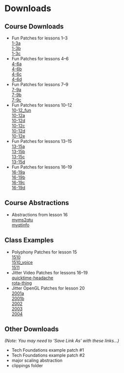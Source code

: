 # Downloads

## Course Downloads
- Fun Patches for lessons 1–3\
[1-3a](https://github.com/supertwist/20objects/blob/main/FILES/1-3/1-3a.maxpat)\
[1-3b](https://github.com/supertwist/20objects/blob/main/FILES/1-3/1-3b.maxpat)\
[1-3c](https://github.com/supertwist/20objects/blob/main/FILES/1-3/1-3c.maxpat)
- Fun Patches for lessons 4–6\
[4-6a](https://github.com/supertwist/20objects/blob/main/FILES/4-6/4-6a.maxpat)\
[4-6b](https://github.com/supertwist/20objects/blob/main/FILES/4-6/4-6b.maxpat)\
[4-6c](https://github.com/supertwist/20objects/blob/main/FILES/4-6/4-6c.maxpat)\
[4-6d](https://github.com/supertwist/20objects/blob/main/FILES/4-6/4-6d.maxpat)
- Fun Patches for lessons 7–9\
[7-9a](https://github.com/supertwist/20objects/blob/main/FILES/7-9/7-9a.maxpat)\
[7-9b](https://github.com/supertwist/20objects/blob/main/FILES/7-9/7-9b.maxpat)\
[7-9c](https://github.com/supertwist/20objects/blob/main/FILES/7-9/7-9c.maxpat)
- Fun Patches for lessons 10–12\
[10-12_fun](https://github.com/supertwist/20objects/blob/main/FILES/10-12/10-12_fun.json)\
[10-12a](https://github.com/supertwist/20objects/blob/main/FILES/10-12/10-12a.maxpat)\
[10-12d](https://github.com/supertwist/20objects/blob/main/FILES/10-12/10-12b.maxpat)\
[10-12c](https://github.com/supertwist/20objects/blob/main/FILES/10-12/10-12c.maxpat)\
[10-12d](https://github.com/supertwist/20objects/blob/main/FILES/10-12/10-12d.maxpat)\
[10-12e](https://github.com/supertwist/20objects/blob/main/FILES/10-12/10-12e.maxpat)
- Fun Patches for lessons 13–15\
[13-15a](https://github.com/supertwist/20objects/blob/main/FILES/13-15/13-15a.maxpat)\
[13-15b](https://github.com/supertwist/20objects/blob/main/FILES/13-15/13-15b.maxpat)\
[13-15c](https://github.com/supertwist/20objects/blob/main/FILES/13-15/13-15c.maxpat)\
[13-15d](https://github.com/supertwist/20objects/blob/main/FILES/13-15/13-15d.maxpat)
- Fun Patches for lessons 16–19\
[16-19a](https://github.com/supertwist/20objects/blob/main/FILES/16-19/16-19a.maxpat)\
[16-19b](https://github.com/supertwist/20objects/blob/main/FILES/16-19/16-19b.maxpat)\
[16-19c](https://github.com/supertwist/20objects/blob/main/FILES/16-19/16-19c.maxpat)\
[16-19d](https://github.com/supertwist/20objects/blob/main/FILES/16-19/16-19d.maxpat)

## Course Abstractions
- Abstractions from lesson 16\
[myms2qtu](https://github.com/supertwist/20objects/blob/main/FILES/lesson16_abstractions/myms2qtu.maxpat)\
[myqtinfo](https://github.com/supertwist/20objects/blob/main/FILES/lesson16_abstractions/myqtinfo.maxpat)

## Class Examples
- Polyphony Patches for lesson 15\
[1510](https://github.com/supertwist/20objects/blob/main/FILES/polyphony_files/1510.maxpat)\
[1510_voice](https://github.com/supertwist/20objects/blob/main/FILES/polyphony_files/1510_voice.maxpat)\
[1511](https://github.com/supertwist/20objects/blob/main/FILES/polyphony_files/1511.maxpat)
- Jitter Video Patches for lessons 16–19\
[quicktime-headache](https://github.com/supertwist/20objects/blob/main/FILES/JitterMovieFun/quicktime-headache.maxpat)\
[rota-thing](https://github.com/supertwist/20objects/blob/main/FILES/JitterMovieFun/rota-thing.maxpat)
- Jitter OpenGL Patches for lesson 20\
[2001a](https://github.com/supertwist/20objects/blob/main/FILES/JitterOpenGLFun/2001a.maxpat)\
[2001b](https://github.com/supertwist/20objects/blob/main/FILES/JitterOpenGLFun/2001b.maxpat)\
[2002](https://github.com/supertwist/20objects/blob/main/FILES/JitterOpenGLFun/2002.maxpat)\
[2003](https://github.com/supertwist/20objects/blob/main/FILES/JitterOpenGLFun/2003.maxpat)\
[2004](https://github.com/supertwist/20objects/blob/main/FILES/JitterOpenGLFun/2004.maxpat)

## Other Downloads
*(Note: You may need to ‘Save Link As’ with these links…)*
- Tech Foundations example patch #1
- Tech Foundations example patch #2
- major scaling abstraction
- clippings folder
